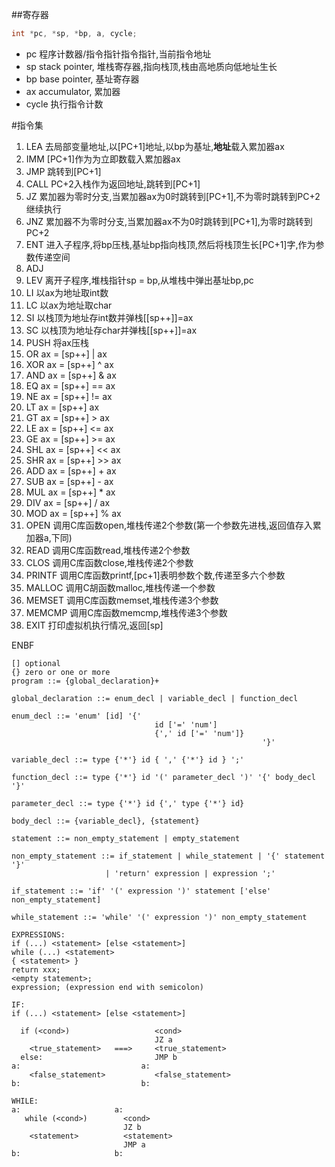
##寄存器
```C
int *pc, *sp, *bp, a, cycle; 
```
- pc 程序计数器/指令指针指令指针,当前指令地址
- sp stack pointer, 堆栈寄存器,指向栈顶,栈由高地质向低地址生长
- bp base pointer, 基址寄存器
- ax accumulator, 累加器
- cycle 执行指令计数

#指令集

1. LEA 去局部变量地址,以[PC+1]地址,以bp为基址,**地址**载入累加器ax
2. IMM [PC+1]作为为立即数载入累加器ax
3. JMP 跳转到[PC+1]
4. CALL PC+2入栈作为返回地址,跳转到[PC+1]
5. JZ  累加器为零时分支,当累加器ax为0时跳转到[PC+1],不为零时跳转到PC+2继续执行
6. JNZ 累加器不为零时分支,当累加器ax不为0时跳转到[PC+1],为零时跳转到PC+2
7. ENT 进入子程序,将bp压栈,基址bp指向栈顶,然后将栈顶生长[PC+1]字,作为参数传递空间
8. ADJ 
9. LEV 离开子程序,堆栈指针sp = bp,从堆栈中弹出基址bp,pc
10. LI 以ax为地址取int数
11. LC 以ax为地址取char
12. SI 以栈顶为地址存int数并弹栈[[sp++]]=ax
13. SC 以栈顶为地址存char并弹栈[[sp++]]=ax
14. PUSH 将ax压栈
15. OR ax = [sp++] | ax
16. XOR ax = [sp++] ^ ax
17. AND ax = [sp++] & ax
18. EQ  ax = [sp++] == ax
19. NE  ax = [sp++] != ax
20. LT  ax = [sp++]  ax
21. GT  ax = [sp++] > ax
22. LE  ax = [sp++] <= ax
23. GE  ax = [sp++] >= ax
24. SHL ax = [sp++] << ax
25. SHR ax = [sp++] >> ax
26. ADD ax = [sp++] + ax
27. SUB ax = [sp++] - ax
28. MUL ax = [sp++] * ax
29. DIV ax = [sp++] / ax
30. MOD ax = [sp++] % ax
31. OPEN 调用C库函数open,堆栈传递2个参数(第一个参数先进栈,返回值存入累加器a,下同)
32. READ 调用C库函数read,堆栈传递2个参数
33. CLOS 调用C库函数close,堆栈传递2个参数
34. PRINTF 调用C库函数printf,[pc+1]表明参数个数,传递至多六个参数
35. MALLOC 调用C胡函数malloc,堆栈传递一个参数
36. MEMSET 调用C库函数memset,堆栈传递3个参数
37. MEMCMP 调用C库函数memcmp,堆栈传递3个参数
38. EXIT 打印虚拟机执行情况,返回[sp]


ENBF
```
[] optional
{} zero or one or more
program ::= {global_declaration}+

global_declaration ::= enum_decl | variable_decl | function_decl

enum_decl ::= 'enum' [id] '{' 
                                id ['=' 'num']      
                                {',' id ['=' 'num']} 
                                                        '}'

variable_decl ::= type {'*'} id { ',' {'*'} id } ';'

function_decl ::= type {'*'} id '(' parameter_decl ')' '{' body_decl '}'

parameter_decl ::= type {'*'} id {',' type {'*'} id}

body_decl ::= {variable_decl}, {statement}

statement ::= non_empty_statement | empty_statement

non_empty_statement ::= if_statement | while_statement | '{' statement '}'
                     | 'return' expression | expression ';'

if_statement ::= 'if' '(' expression ')' statement ['else' non_empty_statement]

while_statement ::= 'while' '(' expression ')' non_empty_statement

EXPRESSIONS:
if (...) <statement> [else <statement>]
while (...) <statement>
{ <statement> }
return xxx;
<empty statement>;
expression; (expression end with semicolon)

IF:
if (...) <statement> [else <statement>]

  if (<cond>)                   <cond>
                                JZ a
    <true_statement>   ===>     <true_statement>
  else:                         JMP b
a:                           a:
    <false_statement>           <false_statement>
b:                           b:

WHILE:
a:                     a:
   while (<cond>)        <cond>
                         JZ b
    <statement>          <statement>
                         JMP a
b:                     b:
```
